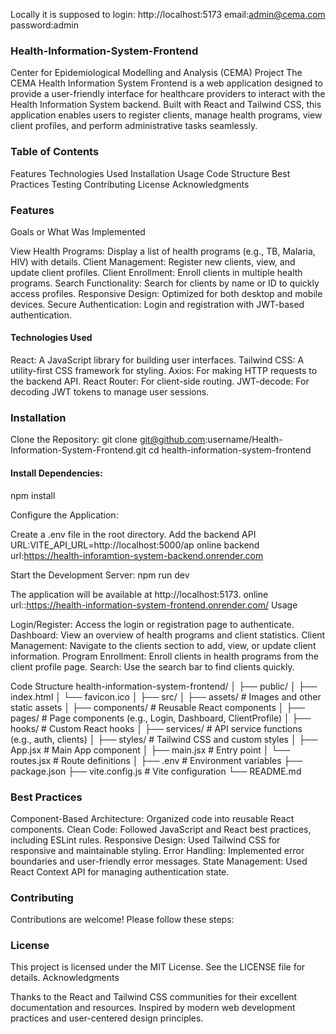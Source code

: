 


Locally it is supposed to login: http://localhost:5173
email:admin@cema.com
password:admin

### Health-Information-System-Frontend
Center for Epidemiological Modelling and Analysis (CEMA) Project
The CEMA Health Information System Frontend is a web application designed to provide a user-friendly interface for healthcare providers to interact with the Health Information System backend. Built with React and Tailwind CSS, this application enables users to register clients, manage health programs, view client profiles, and perform administrative tasks seamlessly.
 ### Table of Contents

Features
Technologies Used
Installation
Usage
Code Structure
Best Practices
Testing
Contributing
License
Acknowledgments

### Features
Goals or What Was Implemented

View Health Programs: Display a list of health programs (e.g., TB, Malaria, HIV) with details.
Client Management: Register new clients, view, and update client profiles.
Client Enrollment: Enroll clients in multiple health programs.
Search Functionality: Search for clients by name or ID to quickly access profiles.
Responsive Design: Optimized for both desktop and mobile devices.
Secure Authentication: Login and registration with JWT-based authentication.

#### Technologies Used

React: A JavaScript library for building user interfaces.
Tailwind CSS: A utility-first CSS framework for styling.
Axios: For making HTTP requests to the backend API.
React Router: For client-side routing.
JWT-decode: For decoding JWT tokens to manage user sessions.
### Installation
Clone the Repository:
git clone git@github.com:username/Health-Information-System-Frontend.git
cd health-information-system-frontend

#### Install Dependencies:
npm install

Configure the Application:

Create a .env file in the root directory.
Add the backend API URL:VITE_API_URL=http://localhost:5000/ap
online backend url:https://health-inforamtion-system-backend.onrender.com



Start the Development Server:
npm run dev

The application will be available at http://localhost:5173.
 online url::https://health-information-system-frontend.onrender.com/
Usage

Login/Register: Access the login or registration page to authenticate.
Dashboard: View an overview of health programs and client statistics.
Client Management: Navigate to the clients section to add, view, or update client information.
Program Enrollment: Enroll clients in health programs from the client profile page.
Search: Use the search bar to find clients quickly.

Code Structure
health-information-system-frontend/
│
├── public/
│   ├── index.html
│   └── favicon.ico
│
├── src/
│   ├── assets/             # Images and other static assets
│   ├── components/         # Reusable React components
│   ├── pages/              # Page components (e.g., Login, Dashboard, ClientProfile)
│   ├── hooks/              # Custom React hooks
│   ├── services/           # API service functions (e.g., auth, clients)
│   ├── styles/             # Tailwind CSS and custom styles
│   ├── App.jsx             # Main App component
│   ├── main.jsx            # Entry point
│   └── routes.jsx          # Route definitions
│
├── .env                    # Environment variables
├── package.json
├── vite.config.js          # Vite configuration
└── README.md

### Best Practices

Component-Based Architecture: Organized code into reusable React components.
Clean Code: Followed JavaScript and React best practices, including ESLint rules.
Responsive Design: Used Tailwind CSS for responsive and maintainable styling.
Error Handling: Implemented error boundaries and user-friendly error messages.
State Management: Used React Context API for managing authentication state.




### Contributing
Contributions are welcome! Please follow these steps:



### License
This project is licensed under the MIT License. See the LICENSE file for details.
Acknowledgments

Thanks to the React and Tailwind CSS communities for their excellent documentation and resources.
Inspired by modern web development practices and user-centered design principles.

